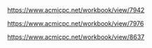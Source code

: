https://www.acmicpc.net/workbook/view/7942

https://www.acmicpc.net/workbook/view/7976

https://www.acmicpc.net/workbook/view/8637
